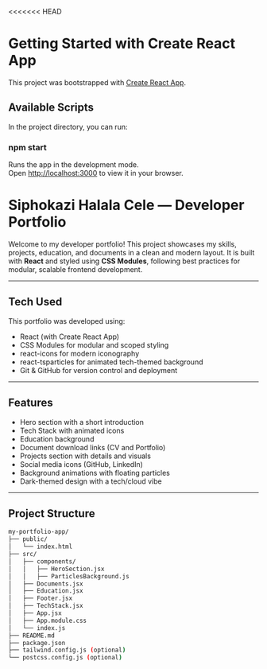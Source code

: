 <<<<<<< HEAD
# Getting Started with Create React App

This project was bootstrapped with [Create React App](https://github.com/facebook/create-react-app).

## Available Scripts

In the project directory, you can run:

### npm start

Runs the app in the development mode.\
Open [http://localhost:3000](http://localhost:3000) to view it in your browser.

#  Siphokazi Halala Cele — Developer Portfolio

Welcome to my developer portfolio! This project showcases my skills, projects, education, and documents in a clean and modern layout. It is built with **React** and styled using **CSS Modules**, following best practices for modular, scalable frontend development.

---

## Tech Used

This portfolio was developed using:

-  React (with Create React App)
-  CSS Modules for modular and scoped styling
-  react-icons for modern iconography
-  react-tsparticles for animated tech-themed background
-  Git & GitHub for version control and deployment

---

##  Features

-  Hero section with a short introduction
-  Tech Stack with animated icons
-  Education background
-  Document download links (CV and Portfolio)
-  Projects section with details and visuals
-  Social media icons (GitHub, LinkedIn)
-  Background animations with floating particles
-  Dark-themed design with a tech/cloud vibe

---

##  Project Structure

```bash
my-portfolio-app/
├── public/
│   └── index.html
├── src/
│   ├── components/
│   │   ├── HeroSection.jsx
│   │   ├── ParticlesBackground.js
│   ├── Documents.jsx
│   ├── Education.jsx
│   ├── Footer.jsx
│   ├── TechStack.jsx
│   ├── App.jsx
│   ├── App.module.css
│   └── index.js
├── README.md
├── package.json
├── tailwind.config.js (optional)
└── postcss.config.js (optional)




